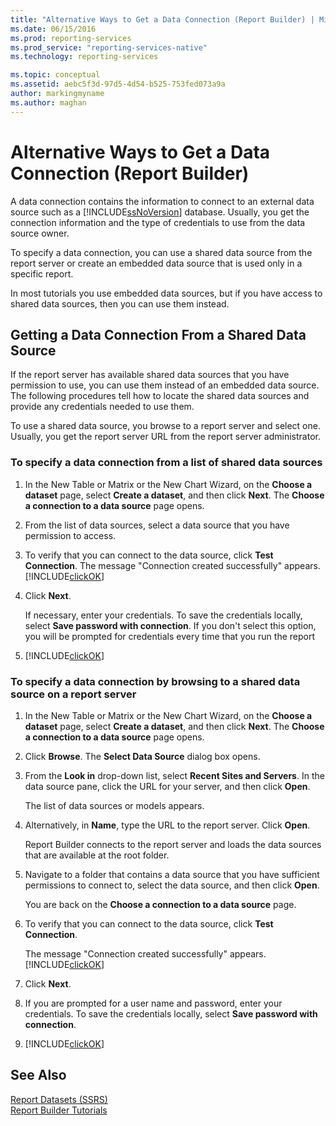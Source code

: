 ```yaml
---
title: "Alternative Ways to Get a Data Connection (Report Builder) | Microsoft Docs"
ms.date: 06/15/2016
ms.prod: reporting-services
ms.prod_service: "reporting-services-native"
ms.technology: reporting-services

ms.topic: conceptual
ms.assetid: aebc5f3d-97d5-4d54-b525-753fed073a9a
author: markingmyname
ms.author: maghan
---
```

# Alternative Ways to Get a Data Connection (Report Builder)
A data connection contains the information to connect to an external data source such as a [!INCLUDE[ssNoVersion](../includes/ssnoversion-md.md)] database. Usually, you get the connection information and the type of credentials to use from the data source owner.  
  
To specify a data connection, you can use a shared data source from the report server or create an embedded data source that is used only in a specific report.  
  
In most tutorials you use embedded data sources, but if you have access to shared data sources, then you can use them instead.  
  
## Getting a Data Connection From a Shared Data Source  
If the report server has available shared data sources that you have permission to use, you can use them instead of an embedded data source. The following procedures tell how to locate the shared data sources and provide any credentials needed to use them.  
  
To use a shared data source, you browse to a report server and select one. Usually, you get the report server URL from the report server administrator.  
  
### To specify a data connection from a list of shared data sources  
  
1.  In the New Table or Matrix or the New Chart Wizard, on the **Choose a dataset** page, select **Create a dataset**, and then click **Next**. The **Choose a connection to a data source** page opens.  
  
2.  From the list of data sources, select a data source that you have permission to access.  
  
3.  To verify that you can connect to the data source, click **Test Connection**. The message "Connection created successfully" appears. [!INCLUDE[clickOK](../includes/clickok-md.md)]  
  
4.  Click **Next**.  
  
    If necessary, enter your credentials. To save the credentials locally, select **Save password with connection**. If you don't select this option, you will be prompted for credentials every time that you run the report  
  
5.  [!INCLUDE[clickOK](../includes/clickok-md.md)]  
  
### To specify a data connection by browsing to a shared data source on a report server  
  
1.  In the New Table or Matrix or the New Chart Wizard, on the **Choose a dataset** page, select **Create a dataset**, and then click **Next**. The **Choose a connection to a data source** page opens.  
  
2.  Click **Browse**. The **Select Data Source** dialog box opens.  
  
3.  From the **Look in** drop-down list, select **Recent Sites and Servers**. In the data source pane, click the URL for your server, and then click **Open**.  
  
    The list of data sources or models appears.  
  
4.  Alternatively, in **Name**, type the URL to the report server. Click **Open**.  
  
    Report Builder connects to the report server and loads the data sources that are available at the root folder.  
  
5.  Navigate to a folder that contains a data source that you have sufficient permissions to connect to, select the data source, and then click **Open**.  
  
    You are back on the **Choose a connection to a data source** page.  
  
6.  To verify that you can connect to the data source, click **Test Connection**.  
  
    The message "Connection created successfully" appears. [!INCLUDE[clickOK](../includes/clickok-md.md)]  
  
7.  Click **Next**.  
  
8.  If you are prompted for a user name and password, enter your credentials. To save the credentials locally, select **Save password with connection**.  
  
9. [!INCLUDE[clickOK](../includes/clickok-md.md)]  
  
## See Also  
[Report Datasets &#40;SSRS&#41;](../reporting-services/report-data/report-datasets-ssrs.md)  
[Report Builder Tutorials](../reporting-services/report-builder-tutorials.md) 
  

